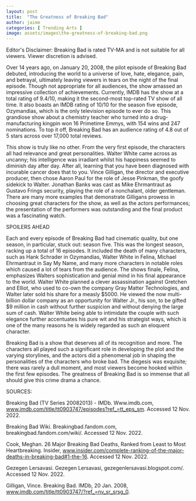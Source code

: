 ```yaml
---
layout: post
title:  "The Greatness of Breaking Bad"
author: jaime
categories: [ Trending Arts ]
image: assets/images\the-greatness-of-breaking-bad.png
---
```


Editor's Disclaimer: Breaking Bad is rated TV-MA and is not suitable for all viewers. Viewer discretion is advised.

Over 14 years ago, on January 20, 2008, the pilot episode of Breaking Bad debuted, introducing the world to a universe of love, hate, elegance, pain, and betrayal, ultimately leaving viewers in tears on the night of the final episode. Though not appropriate for all audiences, the show amassed an impressive collection of achievements. Currently, IMDB has the show at a total rating of 9.4/10, making it the second-most top-rated TV show of all time. It also boasts an IMDB rating of 10/10 for the season five episode, Ozymandias, which is the only television episode to ever do so. This grandiose show about a chemistry teacher who turned into a drug-manufacturing kingpin won 16 Primetime Emmys, with 154 wins and 247 nominations. To top it off, Breaking Bad has an audience rating of 4.8 out of 5 stars across over 17,000 total reviews.

This show is truly like no other. From the very first episode, the characters all had relevance and great personalities. Walter White came across as uncanny; his intelligence was irradiant whilst his happiness seemed to diminish day after day. After all, learning that you have been diagnosed with incurable cancer does that to you. Vince Gilligan, the director and executive producer, then chose Aaron Paul for the role of Jesse Pinkman, the goofy sidekick to Walter. Jonathan Banks was cast as Mike Ehrmantraut as Gustavo Frings security, playing the role of a nonchalant, older gentleman. There are many more examples that demonstrate Gilligans prowess in choosing great characters for the show, as well as the actors performances; the presentation of the performers was outstanding and the final product was a fascinating watch.

SPOILERS AHEAD

Each and every episode of Breaking Bad had cinematic quality, but one season, in particular, stuck out: season five. This was the longest season, racking up a total of 16 episodes. It included the death of many characters, such as Hank Schrader in Ozymandias, Walter White in Felina, Michael Ehrmantraut in Say My Name, and many more characters in notable roles which caused a lot of tears from the audience. The shows finale, Felina, emphasizes Walters sophistication and genial mind in his final appearance to the world. Walter White planned a clever assassination against Gretchen and Elliot, who used to co-own the company Gray Matter Technologies, and Walter later sold his share for a measly $5000. He viewed the now multi-billion dollar company as an opportunity for Walter Jr., his son, to be gifted $9 million in cash without further suspicion and without denying the large sum of cash. Walter White being able to intimidate the couple with such elegance further accentuates his pure wit and his strategist ways, which is one of the many reasons he is widely regarded as such an eloquent character.

Breaking Bad is a show that deserves all of its recognition and more. The characters all played such a significant role in developing the plot and the varying storylines, and the actors did a phenomenal job in shaping the personalities of the characters who broke bad. The diegesis was exquisite; there was rarely a dull moment, and most viewers become hooked within the first few episodes. The greatness of Breaking Bad is so immense that all should give this crime drama a chance.

SOURCES:

Breaking Bad (TV Series 20082013) - IMDb. Www.imdb.com, www.imdb.com/title/tt0903747/episodes?ref_=tt_eps_sm. Accessed 12 Nov. 2022.

Breaking Bad Wiki. Breakingbad.fandom.com, breakingbad.fandom.com/wiki/. Accessed 12 Nov. 2022.

Cook, Meghan. 26 Major Breaking Bad Deaths, Ranked from Least to Most Heartbreaking. Insider, www.insider.com/complete-ranking-of-the-major-deaths-in-breaking-bad#1-the-16. Accessed 12 Nov. 2022.

Gezegen Lersavasi. Gezegen Lersavasi, gezegenlersavasi.blogspot.com/. Accessed 12 Nov. 2022.

Gilligan, Vince. Breaking Bad. IMDb, 20 Jan. 2008, www.imdb.com/title/tt0903747/?ref_=nv_sr_srsg_0. 


